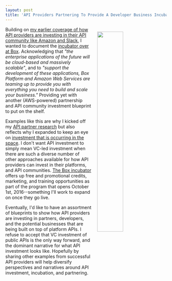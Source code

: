 ```yaml
---
layout: post
title: 'API Providers Partnering To Provide A Developer Business Incubator'
---
```

<p><img style="padding: 15px;" src="http://kinlane-productions.s3.amazonaws.com/api_evangelist_site/blog/box_incubator_construction.jpg" alt="" width="40%" align="right" /></p>
<p>Building on <a href="http://apievangelist.com/2016/08/10/investing-in-your-api-community-like-amazon-and-slack/">my earlier coverage of how API providers are investing in their API community like Amazon and Slack</a>, I wanted to document the <a href="https://developer.box.com/incubator">incubator over at Box</a>. Acknowledging that <em>"the enterprise applications of the future will be cloud-based and massively scalable"</em>, and to <em>"support the development of these applications, Box Platform and Amazon Web Services are teaming up to provide you with everything you need to build and scale your business."</em> Providing yet with another (AWS-powered) partnership and API community investment blueprint to put on the shelf.</p>
<p>Examples like this are why I kicked off my <a href="http://partners.apievangelist.com/">API partner research</a> but also reflects why I expanded to keep an eye on <a href="http://investment.apievangelist.com/">investment that is occurring&nbsp;in the space</a>. I don't want API investment to simply mean VC-led investment when there are such a diverse number of other approaches available for how API providers can invest in their platforms, and API communities. <a href="https://developer.box.com/incubator">The Box incubator</a> offers up&nbsp;free and promotional credits, marketing, and training opportunities as part of the program that opens October 1st, 2016--something I'll work to expand on once they go live.</p>
<p>Eventually, I'd like to have an assortment of blueprints to show how API providers are investing in partners, developers, and the potential businesses that are being built on top of platform APIs. I refuse to accept that VC investment of public APIs is the only way forward, and the dominant narrative for what API investment looks like. Hopefully by sharing other examples from successful API providers will help diversify perspectives and narratives around API investment, incubation, and partnering.</p>